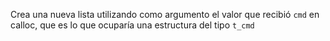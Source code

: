 Crea una nueva lista utilizando como argumento el valor que recibió `cmd` en calloc, que es lo que ocuparía una estructura del tipo `t_cmd`